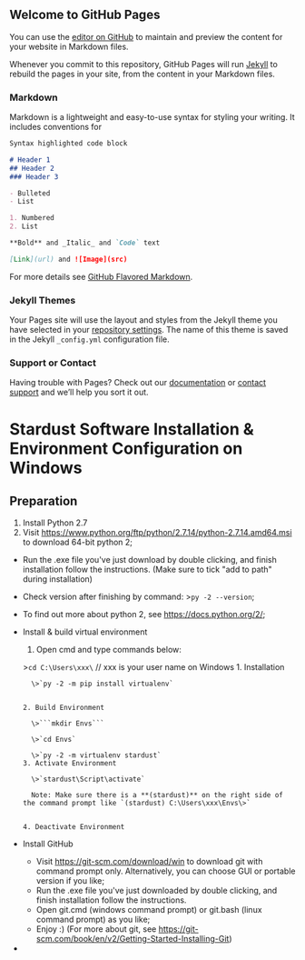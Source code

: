 ## Welcome to GitHub Pages

You can use the [editor on GitHub](https://github.com/LexLuc/LexLuc.github.io/edit/master/README.md) to maintain and preview the content for your website in Markdown files.

Whenever you commit to this repository, GitHub Pages will run [Jekyll](https://jekyllrb.com/) to rebuild the pages in your site, from the content in your Markdown files.

### Markdown

Markdown is a lightweight and easy-to-use syntax for styling your writing. It includes conventions for

```markdown
Syntax highlighted code block

# Header 1
## Header 2
### Header 3

- Bulleted
- List

1. Numbered
2. List

**Bold** and _Italic_ and `Code` text

[Link](url) and ![Image](src)
```

For more details see [GitHub Flavored Markdown](https://guides.github.com/features/mastering-markdown/).

### Jekyll Themes

Your Pages site will use the layout and styles from the Jekyll theme you have selected in your [repository settings](https://github.com/LexLuc/LexLuc.github.io/settings). The name of this theme is saved in the Jekyll `_config.yml` configuration file.

### Support or Contact

Having trouble with Pages? Check out our [documentation](https://help.github.com/categories/github-pages-basics/) or [contact support](https://github.com/contact) and we’ll help you sort it out.

# Stardust Software Installation & Environment Configuration on Windows

## Preparation
1. Install Python 2.7
  1. Visit <https://www.python.org/ftp/python/2.7.14/python-2.7.14.amd64.msi> to download 64-bit python 2;
  +  Run the .exe file you've just download by double clicking, and finish installation follow the instructions. (Make sure to tick "add to path" during installation)
  + Check version after finishing by command: \>`py -2 --version`;
  + To find out more about python 2, see <https://docs.python.org/2/>;
+ Install & build virtual environment
  1. Open cmd and type commands below:
    
    \>`cd C:\Users\xxx\` // xxx is your user name on Windows
      1. Installation
      
        \>`py -2 -m pip install virtualenv`
        
        
      2. Build Environment
        
        \>```mkdir Envs```
        
        \>`cd Envs`
        
        \>`py -2 -m virtualenv stardust`
      3. Activate Environment
      
        \>`stardust\Script\activate`
        
        Note: Make sure there is a **(stardust)** on the right side of the command prompt like `(stardust) C:\Users\xxx\Envs\>`
        
        
      4. Deactivate Environment
+ Install GitHub
  * Visit <https://git-scm.com/download/win> to download git with command prompt only. Alternatively, you can choose GUI or portable version if you like;
  * Run the .exe file you've just downloaded by double clicking, and finish installation follow the instructions.
  * Open git.cmd (windows command prompt) or git.bash (linux command prompt) as you like;
  * Enjoy :) (For more about git, see <https://git-scm.com/book/en/v2/Getting-Started-Installing-Git>)
+
